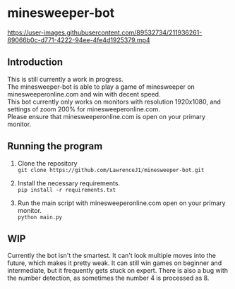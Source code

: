# minesweeper-bot
https://user-images.githubusercontent.com/89532734/211936261-89066b0c-d771-4222-94ee-4fe4d1925379.mp4

## Introduction

This is still currently a work in progress.  
The minesweeper-bot is able to play a game of minesweeper on minesweeperonline.com and win with decent speed.  
This bot currently only works on monitors with resolution 1920x1080, and settings of zoom 200% for minesweeperonline.com.  
Please ensure that minesweeperonline.com is open on your primary monitor.  

## Running the program

1. Clone the repository  
`git clone https://github.com/LawrenceJ1/minesweeper-bot.git`  
  
2. Install the necessary requirements.  
`pip install -r requirements.txt`  
  
3. Run the main script with minesweeperonline.com open on your primary monitor.  
`python main.py`  
  
## WIP

Currently the bot isn't the smartest. It can't look multiple moves into the future, which makes it pretty weak. It can still win games on beginner and intermediate, but it frequently gets stuck on expert. There is also a bug with the number detection, as sometimes the number 4 is processed as 8.
